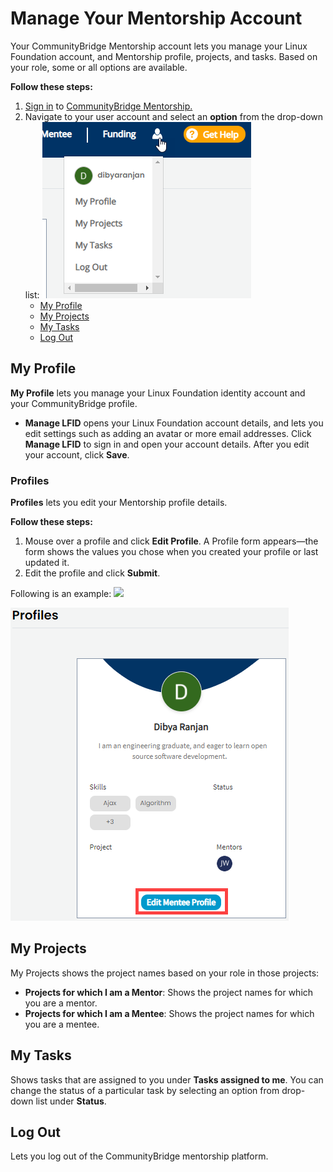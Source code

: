 # Manage Your Mentorship Account

Your CommunityBridge Mentorship account lets you manage your Linux Foundation account, and Mentorship profile, projects, and tasks. Based on your role, some or all options are available.

**Follow these steps:**

1. [Sign in](../../../sso/sign-in/) to [CommunityBridge Mentorship.](https://people.communitybridge.org/) 
2. Navigate to your user account and select an **option** from the drop-down list:  ![](../../../.gitbook/assets/my-account.png) 
   * [My Profile](manage-your-mentorship-account.md#my-profile)
   * [My Projects](manage-your-mentorship-account.md#my-projects)
   * [My Tasks](manage-your-mentorship-account.md#my-tasks)
   * [Log Out](manage-your-mentorship-account.md#log-out)

## My Profile

**My Profile** lets you manage your Linux Foundation identity account and your CommunityBridge profile.‌

* **Manage LFID** opens your Linux Foundation account details, and lets you edit settings such as adding an avatar or more email addresses. Click **Manage LFID** to sign in and open your account details. After you edit your account, click **Save**.

### Profiles <a id="profiles"></a>

‌**Profiles** lets you edit your Mentorship profile details.‌

**Follow these steps:**‌

1. Mouse over a profile and click **Edit Profile**. A Profile form appears—the form shows the values you chose when you created your profile or last updated it.
2. Edit the profile and click **Submit**.

‌Following is an example:                   ![](https://docs.linuxfoundation.org/download/attachments/4823275/Mentorship-Mentee-Edit-Profile.png?version=1&modificationDate=1574933201052&api=v2)

![](../../../.gitbook/assets/edit-mentee-profile.png)

## My Projects

My Projects shows the project names based on your role in those projects:

* **Projects for which I am a Mentor**: Shows the project names for which you are a mentor.
* **Projects for which I am a Mentee**: Shows the project names for which you are a mentee.

## My Tasks <a id="my-tasks"></a>

‌Shows tasks that are assigned to you under **Tasks assigned to me**. You can change the status of a particular task by selecting an option from drop-down list under **Status**.

## Log Out

Lets you log out of the CommunityBridge mentorship platform.

